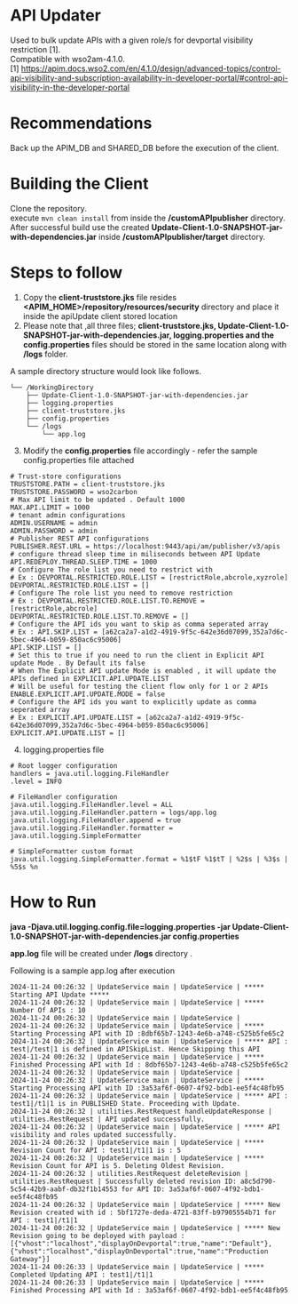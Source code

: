 # API Updater
Used to bulk update APIs with a given role/s for devportal visibility restriction [1]. \
Compatible with wso2am-4.1.0. \
[1] https://apim.docs.wso2.com/en/4.1.0/design/advanced-topics/control-api-visibility-and-subscription-availability-in-developer-portal/#control-api-visibility-in-the-developer-portal

# Recommendations
Back up the APIM_DB and SHARED_DB before the execution of the client. 

# Building the Client 
Clone the repository. \
execute ```mvn clean install``` from inside the **/customAPIpublisher** directory. \
After successful build use the created **Update-Client-1.0-SNAPSHOT-jar-with-dependencies.jar** inside **/customAPIpublisher/target** directory.

# Steps to follow

1. Copy the **client-truststore.jks**  file resides **<APIM_HOME>/repository/resources/security** directory and place it inside the apiUpdate client stored location 
2. Please note that ,all three files; **client-truststore.jks, Update-Client-1.0-SNAPSHOT-jar-with-dependencies.jar, logging.properties and the config.properties** files  should be stored in the same location along with **/logs** folder.

A sample directory structure would look like follows.
```
└── /WorkingDirectory
    ├── Update-Client-1.0-SNAPSHOT-jar-with-dependencies.jar
    ├── logging.properties
    ├── client-truststore.jks
    ├── config.properties
    └── /logs
        └── app.log
```
3. Modify the **config.properties** file accordingly - refer the sample config.properties file attached

```
# Trust-store configurations
TRUSTSTORE.PATH = client-truststore.jks
TRUSTSTORE.PASSWORD = wso2carbon
# Max API limit to be updated . Default 1000
MAX.API.LIMIT = 1000
# tenant admin configurations
ADMIN.USERNAME = admin
ADMIN.PASSWORD = admin
# Publisher REST API configurations
PUBLISHER.REST.URL = https://localhost:9443/api/am/publisher/v3/apis
# configure thread sleep time in miliseconds between API Update
API.REDEPLOY.THREAD.SLEEP.TIME = 1000
# Configure The role list you need to restrict with
# Ex : DEVPORTAL.RESTRICTED.ROLE.LIST = [restrictRole,abcrole,xyzrole]
DEVPORTAL.RESTRICTED.ROLE.LIST = []
# Configure The role list you need to remove restriction
# Ex : DEVPORTAL.RESTRICTED.ROLE.LIST.TO.REMOVE = [restrictRole,abcrole]
DEVPORTAL.RESTRICTED.ROLE.LIST.TO.REMOVE = []
# Configure the API ids you want to skip as comma seperated array
# Ex : API.SKIP.LIST = [a62ca2a7-a1d2-4919-9f5c-642e36d07099,352a7d6c-5bec-4964-b059-850ac6c95006]
API.SKIP.LIST = []
# Set this to true if you need to run the client in Explicit API update Mode . By Default its false
# When The Explicit API update Mode is enabled , it will update the APIs defined in EXPLICIT.API.UPDATE.LIST
# Will be useful for testing the client flow only for 1 or 2 APIs
ENABLE.EXPLICIT.API.UPDATE.MODE = false
# Configure the API ids you want to explicitly update as comma seperated array
# Ex : EXPLICIT.API.UPDATE.LIST = [a62ca2a7-a1d2-4919-9f5c-642e36d07099,352a7d6c-5bec-4964-b059-850ac6c95006]
EXPLICIT.API.UPDATE.LIST = []
```
4. logging.properties file

```
# Root logger configuration
handlers = java.util.logging.FileHandler
.level = INFO

# FileHandler configuration
java.util.logging.FileHandler.level = ALL
java.util.logging.FileHandler.pattern = logs/app.log
java.util.logging.FileHandler.append = true
java.util.logging.FileHandler.formatter = java.util.logging.SimpleFormatter

# SimpleFormatter custom format
java.util.logging.SimpleFormatter.format = %1$tF %1$tT | %2$s | %3$s | %5$s %n
```
# How to Run

**java -Djava.util.logging.config.file=logging.properties -jar Update-Client-1.0-SNAPSHOT-jar-with-dependencies.jar config.properties**

**app.log** file will be created under **/logs** directory . 

Following is a sample app.log after execution 

```
2024-11-24 00:26:32 | UpdateService main | UpdateService | ***** Starting API Update ***** 
2024-11-24 00:26:32 | UpdateService main | UpdateService | ***** Number Of APIs : 10 
2024-11-24 00:26:32 | UpdateService main | UpdateService |
2024-11-24 00:26:32 | UpdateService main | UpdateService | ***** Starting Processing API with ID :8dbf65b7-1243-4e6b-a748-c525b5fe65c2 
2024-11-24 00:26:32 | UpdateService main | UpdateService | ***** API : test|/test|1 is defined in APISkipList. Hence Skipping this API  
2024-11-24 00:26:32 | UpdateService main | UpdateService | ***** Finished Processing API with Id : 8dbf65b7-1243-4e6b-a748-c525b5fe65c2 
2024-11-24 00:26:32 | UpdateService main | UpdateService |  
2024-11-24 00:26:32 | UpdateService main | UpdateService | ***** Starting Processing API with ID :3a53af6f-0607-4f92-bdb1-ee5f4c48fb95 
2024-11-24 00:26:32 | UpdateService main | UpdateService | ***** API : test1|/t1|1 is in PUBLISHED State. Proceeding with Update. 
2024-11-24 00:26:32 | utilities.RestRequest handleUpdateResponse | utilities.RestRequest | API updated successfully. 
2024-11-24 00:26:32 | UpdateService main | UpdateService | ***** API visibility and roles updated successfully. 
2024-11-24 00:26:32 | UpdateService main | UpdateService | ***** Revision Count for API : test1|/t1|1 is : 5 
2024-11-24 00:26:32 | UpdateService main | UpdateService | ***** Revision Count for API is 5. Deleting Oldest Revision. 
2024-11-24 00:26:32 | utilities.RestRequest deleteRevision | utilities.RestRequest | Successfully deleted revision ID: a8c5d790-5c54-42b9-aabf-db32f1b14553 for API ID: 3a53af6f-0607-4f92-bdb1-ee5f4c48fb95 
2024-11-24 00:26:32 | UpdateService main | UpdateService | ***** New Revision created with id : 5bf1727e-deda-4721-83ff-b97905554b71 for API : test1|/t1|1 
2024-11-24 00:26:32 | UpdateService main | UpdateService | ***** New Revision going to be deployed with payload : [{"vhost":"localhost","displayOnDevportal":true,"name":"Default"}, {"vhost":"localhost","displayOnDevportal":true,"name":"Production Gateway"}] 
2024-11-24 00:26:33 | UpdateService main | UpdateService | ***** Completed Updating API : test1|/t1|1 
2024-11-24 00:26:33 | UpdateService main | UpdateService | ***** Finished Processing API with Id : 3a53af6f-0607-4f92-bdb1-ee5f4c48fb95 
```


